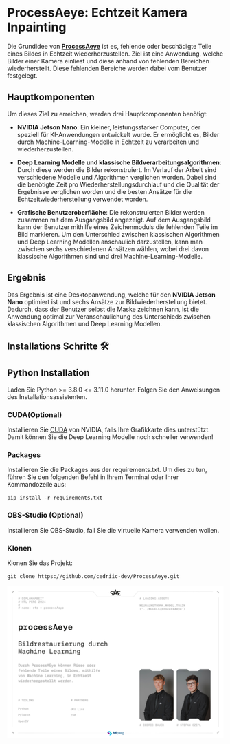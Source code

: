 # ProcessAeye: Echtzeit Kamera Inpainting

Die Grundidee von [**ProcessAeye**](https://dspace.htl-perg.ac.at/items/a8b2af86-e560-45d8-b983-512e8ce28cdd) ist es, fehlende oder beschädigte Teile eines Bildes in Echtzeit wiederherzustellen. Ziel ist eine Anwendung, welche Bilder einer Kamera einliest und diese anhand von fehlenden Bereichen wiederherstellt. Diese fehlenden Bereiche werden dabei vom Benutzer festgelegt.

## Hauptkomponenten

Um dieses Ziel zu erreichen, werden drei Hauptkomponenten benötigt:

- **NVIDIA Jetson Nano**: Ein kleiner, leistungsstarker Computer, der speziell für KI-Anwendungen entwickelt wurde. Er ermöglicht es, Bilder durch Machine-Learning-Modelle in Echtzeit zu verarbeiten und wiederherzustellen.

- **Deep Learning Modelle und klassische Bildverarbeitungsalgorithmen**: Durch diese werden die Bilder rekonstruiert. Im Verlauf der Arbeit sind verschiedene Modelle und Algorithmen verglichen worden. Dabei sind die benötigte Zeit pro Wiederherstellungsdurchlauf und die Qualität der Ergebnisse verglichen worden und die besten Ansätze für die Echtzeitwiederherstellung verwendet worden.

- **Grafische Benutzeroberfläche**: Die rekonstruierten Bilder werden zusammen mit dem Ausgangsbild angezeigt. Auf dem Ausgangsbild kann der Benutzer mithilfe eines Zeichenmoduls die fehlenden Teile im Bild markieren. Um den Unterschied zwischen klassischen Algorithmen und Deep Learning Modellen anschaulich darzustellen, kann man zwischen sechs verschiedenen Ansätzen wählen, wobei drei davon klassische Algorithmen sind und drei Machine-Learning-Modelle.



## Ergebnis

Das Ergebnis ist eine Desktopanwendung, welche für den **NVIDIA Jetson Nano** optimiert ist und sechs Ansätze zur Bildwiederherstellung bietet. Dadurch, dass der Benutzer selbst die Maske zeichnen kann, ist die Anwendung optimal zur Veranschaulichung des Unterschieds zwischen klassischen Algorithmen und Deep Learning Modellen.


## Installations Schritte 🛠 ️

## Python Installation

Laden Sie Python >= 3.8.0 <= 3.11.0 herunter.
Folgen Sie den Anweisungen des Installationsassistenten.

### CUDA(Optional)

Installieren Sie [CUDA](https://developer.nvidia.com/cuda-gpus) von NVIDIA, falls Ihre Grafikkarte dies unterstützt. Damit können Sie die Deep Learning Modelle noch schneller verwenden!

### Packages

Installieren Sie die Packages aus der requirements.txt.
Um dies zu tun, führen Sie den folgenden Befehl in Ihrem Terminal oder Ihrer Kommandozeile aus:

```shell
pip install -r requirements.txt
```

### OBS-Studio (Optional)

Installieren Sie OBS-Studio, fall Sie die virtuelle Kamera verwenden wollen.

### Klonen

Klonen Sie das Projekt:

```shell
git clone https://github.com/cedriic-dev/ProcessAeye.git
```



![processAeye plakat](./images/A3_Copy_32x.jpg)
